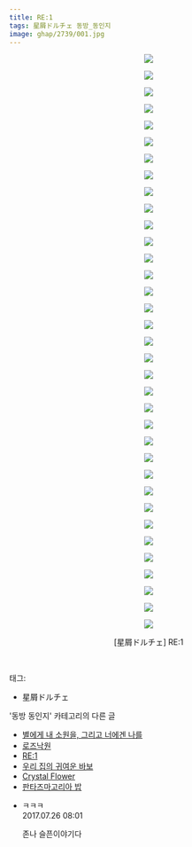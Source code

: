 ```yaml
---
title: RE:1
tags: 星屑ドルチェ 동방_동인지
image: ghap/2739/001.jpg
---
```

<div class="article">
<p style="text-align: center; clear: none; float: none;"><img src="{{ site.nasurl }}/ghap/2739/001.jpg"/></p>
<p style="text-align: center; clear: none; float: none;"><img src="{{ site.nasurl }}/ghap/2739/002.jpg"/></p>
<p style="text-align: center; clear: none; float: none;"><img src="{{ site.nasurl }}/ghap/2739/003.jpg"/></p>
<p style="text-align: center; clear: none; float: none;"><img src="{{ site.nasurl }}/ghap/2739/004.jpg"/></p>
<p style="text-align: center; clear: none; float: none;"><img src="{{ site.nasurl }}/ghap/2739/005.jpg"/></p>
<p style="text-align: center; clear: none; float: none;"><img src="{{ site.nasurl }}/ghap/2739/006.jpg"/></p>
<p style="text-align: center; clear: none; float: none;"><img src="{{ site.nasurl }}/ghap/2739/007.jpg"/></p>
<p style="text-align: center; clear: none; float: none;"><img src="{{ site.nasurl }}/ghap/2739/008.jpg"/></p>
<p style="text-align: center; clear: none; float: none;"><img src="{{ site.nasurl }}/ghap/2739/009.jpg"/></p>
<p style="text-align: center; clear: none; float: none;"><img src="{{ site.nasurl }}/ghap/2739/010.jpg"/></p>
<p style="text-align: center; clear: none; float: none;"><img src="{{ site.nasurl }}/ghap/2739/011.jpg"/></p>
<p style="text-align: center; clear: none; float: none;"><img src="{{ site.nasurl }}/ghap/2739/012.jpg"/></p>
<p style="text-align: center; clear: none; float: none;"><img src="{{ site.nasurl }}/ghap/2739/013.jpg"/></p>
<p style="text-align: center; clear: none; float: none;"><img src="{{ site.nasurl }}/ghap/2739/014.jpg"/></p>
<p style="text-align: center; clear: none; float: none;"><img src="{{ site.nasurl }}/ghap/2739/015.jpg"/></p>
<p style="text-align: center; clear: none; float: none;"><img src="{{ site.nasurl }}/ghap/2739/016.jpg"/></p>
<p style="text-align: center; clear: none; float: none;"><img src="{{ site.nasurl }}/ghap/2739/017.jpg"/></p>
<p style="text-align: center; clear: none; float: none;"><img src="{{ site.nasurl }}/ghap/2739/018.jpg"/></p>
<p style="text-align: center; clear: none; float: none;"><img src="{{ site.nasurl }}/ghap/2739/019.jpg"/></p>
<p style="text-align: center; clear: none; float: none;"><img src="{{ site.nasurl }}/ghap/2739/020.jpg"/></p>
<p style="text-align: center; clear: none; float: none;"><img src="{{ site.nasurl }}/ghap/2739/021.jpg"/></p>
<p style="text-align: center; clear: none; float: none;"><img src="{{ site.nasurl }}/ghap/2739/022.jpg"/></p>
<p style="text-align: center; clear: none; float: none;"><img src="{{ site.nasurl }}/ghap/2739/023.jpg"/></p>
<p style="text-align: center; clear: none; float: none;"><img src="{{ site.nasurl }}/ghap/2739/024.jpg"/></p>
<p style="text-align: center; clear: none; float: none;"><img src="{{ site.nasurl }}/ghap/2739/025.jpg"/></p>
<p style="text-align: center; clear: none; float: none;"><img src="{{ site.nasurl }}/ghap/2739/026.jpg"/></p>
<p style="text-align: center; clear: none; float: none;"><img src="{{ site.nasurl }}/ghap/2739/027.jpg"/></p>
<p style="text-align: center; clear: none; float: none;"><img src="{{ site.nasurl }}/ghap/2739/028.jpg"/></p>
<p style="text-align: center; clear: none; float: none;"><img src="{{ site.nasurl }}/ghap/2739/029.jpg"/></p>
<p style="text-align: center; clear: none; float: none;"><img src="{{ site.nasurl }}/ghap/2739/030.jpg"/></p>
<p style="text-align: center; clear: none; float: none;"><img src="{{ site.nasurl }}/ghap/2739/031.jpg"/></p>
<p style="text-align: center; clear: none; float: none;"><img src="{{ site.nasurl }}/ghap/2739/032.jpg"/></p>
<p style="text-align: center; clear: none; float: none;"><img src="{{ site.nasurl }}/ghap/2739/033.jpg"/></p>
<p style="text-align: center; clear: none; float: none;"><img src="{{ site.nasurl }}/ghap/2739/034.jpg"/></p>
<p style="text-align: center; clear: none; float: none;"><img src="{{ site.nasurl }}/ghap/2739/035.jpg"/></p>
<p style="text-align: center; clear: none; float: none;">[星屑ドルチェ] RE:1</p>
<p><br/></p>
</div><div class="tagTrail">
<p>태그: </p>
<ul>
<li>星屑ドルチェ</li>
</ul>
</div><div class="another">
<p>'동방 동인지' 카테고리의 다른 글</p>
<ul>
<li><a href="/2016-11-25-ghap_2741">별에게 내 소원을, 그리고 너에겐 나를</a></li>
<li><a href="/2016-11-25-ghap_2740">로즈낙원</a></li>
<li><a href="/2016-11-25-ghap_2739">RE:1</a></li>
<li><a href="/2016-11-25-ghap_2738">우리 집의 귀여운 바보</a></li>
<li><a href="/2016-11-25-ghap_2737">Crystal Flower</a></li>
<li><a href="/2016-11-24-ghap_2736">판타즈마고리아 밥</a></li>
</ul>
</div><div class="cb_module cb_fluid">
<div class="cb_wrt cb_profile">
<div class="comment">
<ul>
<li class="cb_thumb_off" id="comment15044469">
<div class="cb_comment_area">
<div class="cb_info_area">
<div class="cb_section">
<span class="cb_nick_name">ㅋㅋㅋ</span>
</div>
<div class="cb_section">
<span class="cb_date">2017.07.26 08:01 </span>
</div>
</div>
<div class="cb_dsc_comment">
<p class="cb_dsc">
											존나 슬픈이야기다
										</p>
</div>
</div></li>
</ul>
</div>
</div><!-- commentList close -->
</div>